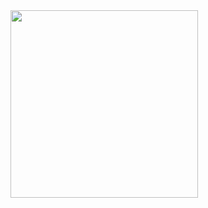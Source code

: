 <img src="https://www.autoesa.cz/files/pro-media/ae-logo-150x50mm-01.jpg" width="300" height="300">
